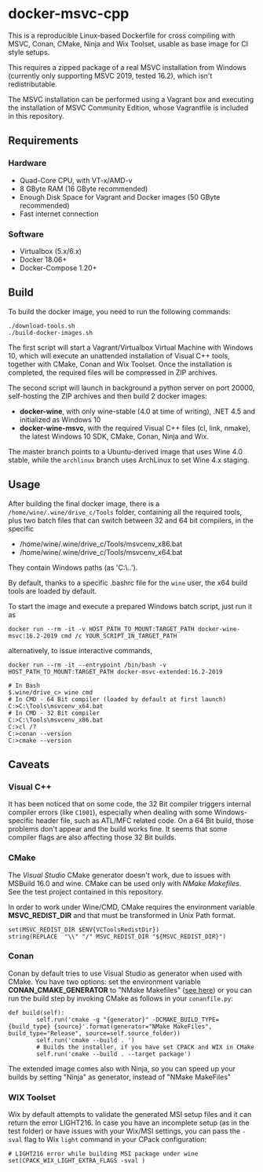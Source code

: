 # docker-msvc-cpp

This is a reproducible Linux-based Dockerfile for cross compiling with MSVC, Conan, CMake, Ninja and Wix Toolset, usable as base image for CI style setups.

This requires a zipped package of a real MSVC installation from Windows
(currently only supporting MSVC 2019, tested 16.2), which isn't redistributable.

The MSVC installation can be performed using a Vagrant box and executing the installation of MSVC Community Edition, whose Vagrantfile is included in this repository.

## Requirements

### Hardware 

* Quad-Core CPU, with VT-x/AMD-v
* 8 GByte RAM (16 GByte recommended)
* Enough Disk Space for Vagrant and Docker images (50 GByte recommended)
* Fast internet connection

### Software

* Virtualbox (5.x/6.x)
* Docker 18.06+
* Docker-Compose 1.20+

## Build

To build the docker image, you need to run the following commands:

```
./download-tools.sh
./build-docker-images.sh
```

The first script will start a Vagrant/Virtualbox Virtual Machine with Windows 10, which will execute an unattended installation of Visual C++ tools, together with CMake, Conan and Wix Toolset. Once the installation is completed, the required files will be compressed in ZIP archives.

The second script will launch in background a python server on port 20000, self-hosting the ZIP archives and then build 2 docker images:

* **docker-wine**, with only wine-stable (4.0 at time of writing), .NET 4.5 and initialized as Windows 10
* **docker-wine-msvc**, with the required Visual C++ files (cl, link, nmake), the latest Windows 10 SDK, CMake, Conan, Ninja and Wix.

The master branch points to a Ubuntu-derived image that uses Wine 4.0 stable, while the `archlinux` branch uses ArchLinux to set Wine 4.x staging.

## Usage

After building the final docker image, there is a `/home/wine/.wine/drive_c/Tools` folder, containing all the required tools, plus two batch files that can switch between 32 and 64 bit compilers, in the specific 

- /home/wine/.wine/drive_c/Tools/msvcenv_x86.bat
- /home/wine/.wine/drive_c/Tools/msvcenv_x64.bat

They contain Windows paths (as 'C:\\..').

By default, thanks to a specific .bashrc file for the `wine` user,  the x64 build tools are loaded by default.

To start the image and execute a prepared Windows batch script, just run it as 

```
docker run --rm -it -v HOST_PATH_TO_MOUNT:TARGET_PATH docker-wine-msvc:16.2-2019 cmd /c YOUR_SCRIPT_IN_TARGET_PATH
```

alternatively, to issue interactive commands, 

```
docker run --rm -it --entrypoint /bin/bash -v HOST_PATH_TO_MOUNT:TARGET_PATH docker-msvc-extended:16.2-2019

# In Bash
$.wine/drive_c> wine cmd
# In CMD - 64 Bit compiler (loaded by default at first launch)
C:>C:\Tools\msvcenv_x64.bat 
# In CMD - 32 Bit compiler
C:>C:\Tools\msvcenv_x86.bat 
C:>cl /?
C:>conan --version
C:>cmake --version
```

## Caveats

### Visual C++ 

It has been noticed that on some code, the 32 Bit compiler triggers internal compiler errors (like `C1001`), especially when dealing with some Windows-specific header file, such as ATL/MFC related code. On a 64 Bit build, those problems don't appear and the build works fine. It seems that some compiler flags are also affecting those 32 Bit builds.

### CMake

The *Visual Studio* CMake generator doesn't work, due to issues with MSBuild 16.0 and wine. CMake can be used only with *NMake Makefiles*. See the test project contained in this repository.

In order to work under Wine/CMD, CMake requires the environment variable **MSVC_REDIST_DIR** and that must be transformed in Unix Path format. 

```
set(MSVC_REDIST_DIR $ENV{VCToolsRedistDir})
string(REPLACE  "\\" "/" MSVC_REDIST_DIR "${MSVC_REDIST_DIR}")
```

### Conan 

Conan by default tries to use Visual Studio as generator when used with CMake. 
You have two options: set the environment variable **CONAN_CMAKE_GENERATOR** to "NMake Makefiles" ([see here](https://github.com/conan-io/conan/issues/2388)) or you can run the build step by invoking CMake as follows in your `conanfile.py`:

```
def build(self):
        self.run('cmake -g "{generator}" -DCMAKE_BUILD_TYPE={build_type} {source}'.format(generator="NMake MakeFiles", build_type="Release", source=self.source_folder))
        self.run('cmake --build . ')
        # Builds the installer, if you have set CPACK and WIX in CMake
        self.run('cmake --build . --target package')
```

The extended image comes also with Ninja, so you can speed up your builds by setting "Ninja" as generator, instead of "NMake MakeFiles"

### WIX Toolset

Wix by default attempts to validate the generated MSI setup files and it can return the error LIGHT216.
In case you have an incomplete setup (as in the test folder) or have issues with your Wix/MSI settings, you can pass the `-sval` flag to Wix `light` command in your CPack configuration:

```
# LIGHT216 error while building MSI package under wine
set(CPACK_WIX_LIGHT_EXTRA_FLAGS -sval )
```
